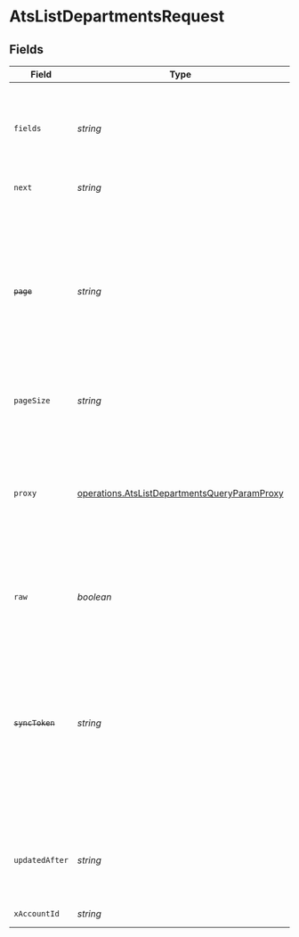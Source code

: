 # AtsListDepartmentsRequest


## Fields

| Field                                                                                                                                                                      | Type                                                                                                                                                                       | Required                                                                                                                                                                   | Description                                                                                                                                                                |
| -------------------------------------------------------------------------------------------------------------------------------------------------------------------------- | -------------------------------------------------------------------------------------------------------------------------------------------------------------------------- | -------------------------------------------------------------------------------------------------------------------------------------------------------------------------- | -------------------------------------------------------------------------------------------------------------------------------------------------------------------------- |
| `fields`                                                                                                                                                                   | *string*                                                                                                                                                                   | :heavy_minus_sign:                                                                                                                                                         | The comma separated list of fields to return in the response (if empty, all fields are returned)                                                                           |
| `next`                                                                                                                                                                     | *string*                                                                                                                                                                   | :heavy_minus_sign:                                                                                                                                                         | The unified cursor                                                                                                                                                         |
| ~~`page`~~                                                                                                                                                                 | *string*                                                                                                                                                                   | :heavy_minus_sign:                                                                                                                                                         | : warning: ** DEPRECATED **: This will be removed in a future release, please migrate away from it as soon as possible.<br/><br/>The page number of the results to fetch   |
| `pageSize`                                                                                                                                                                 | *string*                                                                                                                                                                   | :heavy_minus_sign:                                                                                                                                                         | The number of results per page                                                                                                                                             |
| `proxy`                                                                                                                                                                    | [operations.AtsListDepartmentsQueryParamProxy](../../../sdk/models/operations/atslistdepartmentsqueryparamproxy.md)                                                        | :heavy_minus_sign:                                                                                                                                                         | Query parameters that can be used to pass through parameters to the underlying provider request by surrounding them with 'proxy' key                                       |
| `raw`                                                                                                                                                                      | *boolean*                                                                                                                                                                  | :heavy_minus_sign:                                                                                                                                                         | Indicates that the raw request result is returned                                                                                                                          |
| ~~`syncToken`~~                                                                                                                                                            | *string*                                                                                                                                                                   | :heavy_minus_sign:                                                                                                                                                         | : warning: ** DEPRECATED **: This will be removed in a future release, please migrate away from it as soon as possible.<br/><br/>The sync token to select the only updated results |
| `updatedAfter`                                                                                                                                                             | *string*                                                                                                                                                                   | :heavy_minus_sign:                                                                                                                                                         | Use a string with a date to only select results updated after that given date                                                                                              |
| `xAccountId`                                                                                                                                                               | *string*                                                                                                                                                                   | :heavy_check_mark:                                                                                                                                                         | The account identifier                                                                                                                                                     |